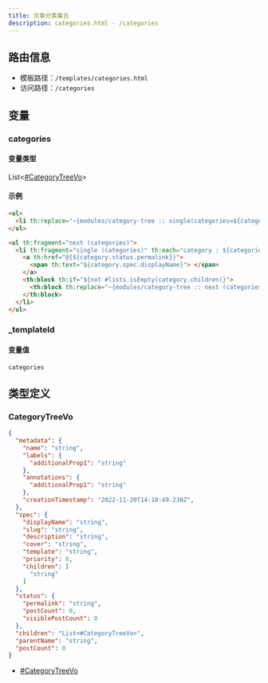 ```yaml
---
title: 文章分类集合
description: categories.html - /categories
---
```


## 路由信息

- 模板路径：`/templates/categories.html`
- 访问路径：`/categories`

## 变量

### categories

#### 变量类型

List<[#CategoryTreeVo](#categorytreevo)>

#### 示例

```html title="/templates/categories.html"
<ul>
  <li th:replace="~{modules/category-tree :: single(categories=${categories})}" />
</ul>
```

```html title="/templates/category-tree.html"
<ul th:fragment="next (categories)">
  <li th:fragment="single (categories)" th:each="category : ${categories}">
    <a th:href="@{${category.status.permalink}}">
      <span th:text="${category.spec.displayName}"> </span>
    </a>
    <th:block th:if="${not #lists.isEmpty(category.children)}">
      <th:block th:replace="~{modules/category-tree :: next (categories=${category.children})}"></th:block>
    </th:block>
  </li>
</ul>
```

### _templateId

#### 变量值

`categories`

## 类型定义

### CategoryTreeVo

```json title="CategoryTreeVo"
{
  "metadata": {
    "name": "string",
    "labels": {
      "additionalProp1": "string"
    },
    "annotations": {
      "additionalProp1": "string"
    },
    "creationTimestamp": "2022-11-20T14:18:49.230Z",
  },
  "spec": {
    "displayName": "string",
    "slug": "string",
    "description": "string",
    "cover": "string",
    "template": "string",
    "priority": 0,
    "children": [
      "string"
    ]
  },
  "status": {
    "permalink": "string",
    "postCount": 0,
    "visiblePostCount": 0
  },
  "children": "List<#CategoryTreeVo>",
  "parentName": "string",
  "postCount": 0
}
```

- [#CategoryTreeVo](#categorytreevo)
